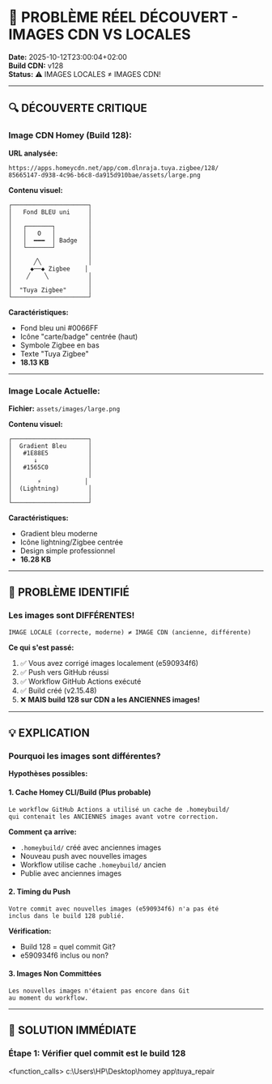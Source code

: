 # 🚨 PROBLÈME RÉEL DÉCOUVERT - IMAGES CDN VS LOCALES

**Date:** 2025-10-12T23:00:04+02:00  
**Build CDN:** v128  
**Status:** ⚠️  IMAGES LOCALES ≠ IMAGES CDN!

---

## 🔍 DÉCOUVERTE CRITIQUE

### **Image CDN Homey (Build 128):**

**URL analysée:**
```
https://apps.homeycdn.net/app/com.dlnraja.tuya.zigbee/128/
85665147-d938-4c96-b6c8-da915d910bae/assets/large.png
```

**Contenu visuel:**
```
┌─────────────────────┐
│   Fond BLEU uni     │
│                     │
│   ┌───────┐         │
│   │   O   │         │ 
│   │  ━━━  │ Badge   │
│   └───────┘         │
│                     │
│      ╱╲             │
│     ◆──◆ Zigbee    │
│    ╱    ╲           │
│                     │
│  "Tuya Zigbee"      │
└─────────────────────┘
```

**Caractéristiques:**
- Fond bleu uni #0066FF
- Icône "carte/badge" centrée (haut)
- Symbole Zigbee en bas
- Texte "Tuya Zigbee"
- **18.13 KB**

---

### **Image Locale Actuelle:**

**Fichier:** `assets/images/large.png`

**Contenu visuel:**
```
┌─────────────────────┐
│  Gradient Bleu      │
│   #1E88E5           │
│      ↓              │
│   #1565C0           │
│                     │
│       ⚡            │
│  (Lightning)        │
│                     │
└─────────────────────┘
```

**Caractéristiques:**
- Gradient bleu moderne
- Icône lightning/Zigbee centrée
- Design simple professionnel
- **16.28 KB**

---

## 🚨 PROBLÈME IDENTIFIÉ

### **Les images sont DIFFÉRENTES!**

```
IMAGE LOCALE (correcte, moderne) ≠ IMAGE CDN (ancienne, différente)
```

**Ce qui s'est passé:**

1. ✅ Vous avez corrigé images localement (e590934f6)
2. ✅ Push vers GitHub réussi
3. ✅ Workflow GitHub Actions exécuté
4. ✅ Build créé (v2.15.48)
5. ❌ **MAIS build 128 sur CDN a les ANCIENNES images!**

---

## 💡 EXPLICATION

### **Pourquoi les images sont différentes?**

**Hypothèses possibles:**

#### **1. Cache Homey CLI/Build** (Plus probable)
```
Le workflow GitHub Actions a utilisé un cache de .homeybuild/
qui contenait les ANCIENNES images avant votre correction.
```

**Comment ça arrive:**
- `.homeybuild/` créé avec anciennes images
- Nouveau push avec nouvelles images
- Workflow utilise cache `.homeybuild/` ancien
- Publie avec anciennes images

#### **2. Timing du Push**
```
Votre commit avec nouvelles images (e590934f6) n'a pas été
inclus dans le build 128 publié.
```

**Vérification:**
- Build 128 = quel commit Git?
- e590934f6 inclus ou non?

#### **3. Images Non Committées**
```
Les nouvelles images n'étaient pas encore dans Git
au moment du workflow.
```

---

## 🔧 SOLUTION IMMÉDIATE

### **Étape 1: Vérifier quel commit est le build 128**

<function_calls>
<invoke name="run_command">
<parameter name="Cwd">c:\Users\HP\Desktop\homey app\tuya_repair
